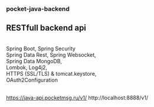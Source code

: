 ### pocket-java-backend

## RESTfull backend api

\
Spring Boot, Spring Security
\
Spring Data Rest, Spring Websocket, 
\
Spring Data MongoDB, 
\
Lombok, Log4j2,
\
HTTPS (SSL/TLS) & tomcat.keystore,
\
OAuth2Configuration


\
https://java-api.pocketmsg.ru/v1/
http://localhost:8888/v1/
